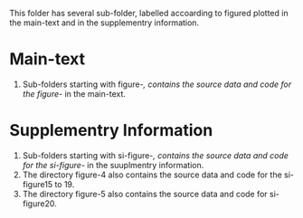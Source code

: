 This folder has several sub-folder, labelled accoarding to figured plotted in the main-text and in the supplementry information.

# Main-text
1. Sub-folders starting with figure-*, contains the source data and code for the figure-* in the main-text.

# Supplementry Information
1. Sub-folders starting with si-figure-*, contains the source data and code for the si-figure-* in the suuplmentry information.
2. The directory figure-4 also contains the source data and code for the si-figure15 to 19.
3. The directory figure-5 also contains the source data and code for si-figure20.
